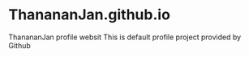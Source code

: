 # ThanananJan.github.io
ThanananJan profile websit
This is default profile project provided by Github
